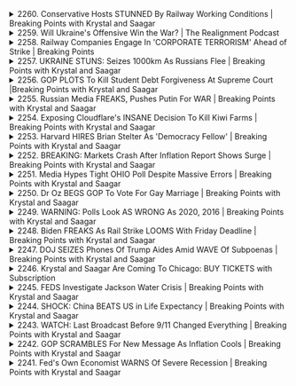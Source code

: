 <details>
<summary>2260. Conservative Hosts STUNNED By Railway Working Conditions | Breaking Points with Krystal and Saagar</summary><br>

<a href="https://www.youtube.com/watch?v=1erXTjYTEds" target="_blank">
    <img src="https://img.youtube.com/vi/1erXTjYTEds/maxresdefault.jpg" 
        alt="[Youtube]" width="200">
</a>

# Conservative Hosts STUNNED By Railway Working Conditions | Breaking Points with Krystal and Saagar


</details>

<details>
<summary>2259. Will Ukraine's Offensive Win the War? | The Realignment Podcast</summary><br>

<a href="https://www.youtube.com/watch?v=ztQMlYl9Y3M" target="_blank">
    <img src="https://img.youtube.com/vi/ztQMlYl9Y3M/maxresdefault.jpg" 
        alt="[Youtube]" width="200">
</a>

# Will Ukraine's Offensive Win the War? | The Realignment Podcast


</details>

<details>
<summary>2258. Railway Companies Engage In 'CORPORATE TERRORISM' Ahead of Strike | Breaking Points</summary><br>

<a href="https://www.youtube.com/watch?v=o97sKBsG7cY" target="_blank">
    <img src="https://img.youtube.com/vi/o97sKBsG7cY/maxresdefault.jpg" 
        alt="[Youtube]" width="200">
</a>

# Railway Companies Engage In 'CORPORATE TERRORISM' Ahead of Strike | Breaking Points


</details>

<details>
<summary>2257. UKRAINE STUNS: Seizes 1000km As Russians Flee | Breaking Points with Krystal and Saagar</summary><br>

<a href="https://www.youtube.com/watch?v=zbJjaHX9NJY" target="_blank">
    <img src="https://img.youtube.com/vi/zbJjaHX9NJY/maxresdefault.jpg" 
        alt="[Youtube]" width="200">
</a>

# UKRAINE STUNS: Seizes 1000km As Russians Flee | Breaking Points with Krystal and Saagar


</details>

<details>
<summary>2256. GOP PLOTS To Kill Student Debt Forgiveness At Supreme Court |Breaking Points with Krystal and Saagar</summary><br>

<a href="https://www.youtube.com/watch?v=yj-TofCUnVE" target="_blank">
    <img src="https://img.youtube.com/vi/yj-TofCUnVE/maxresdefault.jpg" 
        alt="[Youtube]" width="200">
</a>

# GOP PLOTS To Kill Student Debt Forgiveness At Supreme Court |Breaking Points with Krystal and Saagar


</details>

<details>
<summary>2255. Russian Media FREAKS, Pushes Putin For WAR | Breaking Points with Krystal and Saagar</summary><br>

<a href="https://www.youtube.com/watch?v=wxFOiYnNCTg" target="_blank">
    <img src="https://img.youtube.com/vi/wxFOiYnNCTg/maxresdefault.jpg" 
        alt="[Youtube]" width="200">
</a>

# Russian Media FREAKS, Pushes Putin For WAR | Breaking Points with Krystal and Saagar


</details>

<details>
<summary>2254. Exposing Cloudflare's INSANE Decision To Kill Kiwi Farms | Breaking Points with Krystal and Saagar</summary><br>

<a href="https://www.youtube.com/watch?v=jvSAxm2WvZU" target="_blank">
    <img src="https://img.youtube.com/vi/jvSAxm2WvZU/maxresdefault.jpg" 
        alt="[Youtube]" width="200">
</a>

# Exposing Cloudflare's INSANE Decision To Kill Kiwi Farms | Breaking Points with Krystal and Saagar


</details>

<details>
<summary>2253. Harvard HIRES Brian Stelter As 'Democracy Fellow' | Breaking Points with Krystal and Saagar</summary><br>

<a href="https://www.youtube.com/watch?v=risDvYQlTEI" target="_blank">
    <img src="https://img.youtube.com/vi/risDvYQlTEI/maxresdefault.jpg" 
        alt="[Youtube]" width="200">
</a>

# Harvard HIRES Brian Stelter As 'Democracy Fellow' | Breaking Points with Krystal and Saagar


</details>

<details>
<summary>2252. BREAKING: Markets Crash After Inflation Report Shows Surge | Breaking Points with Krystal and Saagar</summary><br>

<a href="https://www.youtube.com/watch?v=dMYPyy2RCM8" target="_blank">
    <img src="https://img.youtube.com/vi/dMYPyy2RCM8/maxresdefault.jpg" 
        alt="[Youtube]" width="200">
</a>

# BREAKING: Markets Crash After Inflation Report Shows Surge | Breaking Points with Krystal and Saagar


</details>

<details>
<summary>2251. Media Hypes Tight OHIO Poll Despite Massive Errors | Breaking Points with Krystal and Saagar</summary><br>

<a href="https://www.youtube.com/watch?v=XnEMhObQbeY" target="_blank">
    <img src="https://img.youtube.com/vi/XnEMhObQbeY/maxresdefault.jpg" 
        alt="[Youtube]" width="200">
</a>

# Media Hypes Tight OHIO Poll Despite Massive Errors | Breaking Points with Krystal and Saagar


</details>

<details>
<summary>2250. Dr Oz BEGS GOP To Vote For Gay Marriage | Breaking Points with Krystal and Saagar</summary><br>

<a href="https://www.youtube.com/watch?v=Ovl2h4c4qaw" target="_blank">
    <img src="https://img.youtube.com/vi/Ovl2h4c4qaw/maxresdefault.jpg" 
        alt="[Youtube]" width="200">
</a>

# Dr Oz BEGS GOP To Vote For Gay Marriage | Breaking Points with Krystal and Saagar


</details>

<details>
<summary>2249. WARNING: Polls Look AS WRONG As 2020, 2016 | Breaking Points with Krystal and Saagar</summary><br>

<a href="https://www.youtube.com/watch?v=qHic1DXN_-Y" target="_blank">
    <img src="https://img.youtube.com/vi/qHic1DXN_-Y/maxresdefault.jpg" 
        alt="[Youtube]" width="200">
</a>

# WARNING: Polls Look AS WRONG As 2020, 2016 | Breaking Points with Krystal and Saagar


</details>

<details>
<summary>2248. Biden FREAKS As Rail Strike LOOMS With Friday Deadline | Breaking Points with Krystal and Saagar</summary><br>

<a href="https://www.youtube.com/watch?v=FQIPG9ltuX4" target="_blank">
    <img src="https://img.youtube.com/vi/FQIPG9ltuX4/maxresdefault.jpg" 
        alt="[Youtube]" width="200">
</a>

# Biden FREAKS As Rail Strike LOOMS With Friday Deadline | Breaking Points with Krystal and Saagar


</details>

<details>
<summary>2247. DOJ SEIZES Phones Of Trump Aides Amid WAVE Of Subpoenas | Breaking Points with Krystal and Saagar</summary><br>

<a href="https://www.youtube.com/watch?v=1WkhEiCoIgM" target="_blank">
    <img src="https://img.youtube.com/vi/1WkhEiCoIgM/maxresdefault.jpg" 
        alt="[Youtube]" width="200">
</a>

# DOJ SEIZES Phones Of Trump Aides Amid WAVE Of Subpoenas | Breaking Points with Krystal and Saagar


</details>

<details>
<summary>2246. Krystal and Saagar Are Coming To Chicago: BUY TICKETS with Subscription</summary><br>

<a href="https://www.youtube.com/watch?v=1HV8cu5GfF0" target="_blank">
    <img src="https://img.youtube.com/vi/1HV8cu5GfF0/maxresdefault.jpg" 
        alt="[Youtube]" width="200">
</a>

# Krystal and Saagar Are Coming To Chicago: BUY TICKETS with Subscription


</details>

<details>
<summary>2245. FEDS Investigate Jackson Water Crisis | Breaking Points with Krystal and Saagar</summary><br>

<a href="https://www.youtube.com/watch?v=vQ9qed7Xu-c" target="_blank">
    <img src="https://img.youtube.com/vi/vQ9qed7Xu-c/maxresdefault.jpg" 
        alt="[Youtube]" width="200">
</a>

# FEDS Investigate Jackson Water Crisis | Breaking Points with Krystal and Saagar


</details>

<details>
<summary>2244. SHOCK: China BEATS US in Life Expectancy | Breaking Points with Krystal and Saagar</summary><br>

<a href="https://www.youtube.com/watch?v=vg5lrCMo7Pc" target="_blank">
    <img src="https://img.youtube.com/vi/vg5lrCMo7Pc/maxresdefault.jpg" 
        alt="[Youtube]" width="200">
</a>

# SHOCK: China BEATS US in Life Expectancy | Breaking Points with Krystal and Saagar


</details>

<details>
<summary>2243. WATCH: Last Broadcast Before 9/11 Changed Everything | Breaking Points with Krystal and Saagar</summary><br>

<a href="https://www.youtube.com/watch?v=_1tcJHTuJ-A" target="_blank">
    <img src="https://img.youtube.com/vi/_1tcJHTuJ-A/maxresdefault.jpg" 
        alt="[Youtube]" width="200">
</a>

# WATCH: Last Broadcast Before 9/11 Changed Everything | Breaking Points with Krystal and Saagar


</details>

<details>
<summary>2242. GOP SCRAMBLES For New Message As Inflation Cools | Breaking Points with Krystal and Saagar</summary><br>

<a href="https://www.youtube.com/watch?v=OC2Ln_MWPPs" target="_blank">
    <img src="https://img.youtube.com/vi/OC2Ln_MWPPs/maxresdefault.jpg" 
        alt="[Youtube]" width="200">
</a>

# GOP SCRAMBLES For New Message As Inflation Cools | Breaking Points with Krystal and Saagar


</details>

<details>
<summary>2241. Fed's Own Economist WARNS Of Severe Recession | Breaking Points with Krystal and Saagar</summary><br>

<a href="https://www.youtube.com/watch?v=I8OGGNMlsJc" target="_blank">
    <img src="https://img.youtube.com/vi/I8OGGNMlsJc/maxresdefault.jpg" 
        alt="[Youtube]" width="200">
</a>

# Fed's Own Economist WARNS Of Severe Recession | Breaking Points with Krystal and Saagar


</details>

